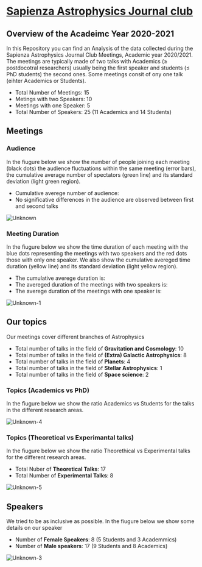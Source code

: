 # [Sapienza Astrophysics Journal club](https://sites.google.com/uniroma1.it/astrophysics-journal-club/home)

## Overview of the Acadeimc Year 2020-2021

In this Repository you can find an Analysis of the data collected during the Sapienza Astrophysics Journal Club Meetings, Academic year 2020/2021.
The meetings are typically made of two talks with Academics (≥ postdocotral researchers) usually being the first speaker and students (≤ PhD students) the second ones. Some meetings consit of ony one talk (eihter Academics or Students).
- Total Number of Meetings: 15
- Metings with two Speakers: 10
- Meetings with one Speaker: 5
- Total Number of Speakers: 25 (11 Academics and 14 Students)

## Meetings

### Audience

In the fiugure below we show the number of people joining each meeting (black dots) the audience fluctuations within the same meeting (error bars), the cumulative average number of spectators (green line) and its standard deviation (light green region). 

- Cumulative averege number of audience: 
-  No significative differences in the audience are observed between first and second talks   


![Unknown](https://user-images.githubusercontent.com/81431176/123452448-b8834a00-d5de-11eb-9222-89c81dca0323.png)



### Meeting Duration

In the fiugure below we show the time duration of each meeting with the blue dots representing the meetings with two speakers and the red dots those with only one speaker. We also show the cumulative avereged time duration (yellow line) and its standard deviation (light yellow region).
- The cumulative averege duration is:
- The avereged duration of the meetings with two speakers is: 
- The averege duration of the meetings with one speaker is: 

![Unknown-1](https://user-images.githubusercontent.com/81431176/123452470-bcaf6780-d5de-11eb-8735-8f4f76663c29.png)




## Our topics
Our meetings cover different branches of Astrophysics
- Total number of talks in the field of **Gravitation and Cosmology**: 10
- Total number of talks in the field of **(Extra) Galactic Astrophysics**: 8
- Total number of talks in the field of **Planets**: 4
- Total number of talks in the field of **Stellar Astrophysics**: 1
- Total number of talks in the field of **Space science**: 2


### Topics (Academics vs PhD)

In the fiugure below we show the ratio Academics vs Students for the talks in the different research areas.

![Unknown-4](https://user-images.githubusercontent.com/81431176/123454051-6c390980-d5e0-11eb-9c2a-19a5641dfa26.png)


### Topics (Theoretical vs Experimantal talks)

In the fiugure below we show the ratio Theorethical vs Experimental talks for the different research areas.
- Total Nuber of **Theoretical Talks**: 17
- Total Number of **Experimental Talks**: 8

![Unknown-5](https://user-images.githubusercontent.com/81431176/123454062-6f33fa00-d5e0-11eb-90fa-369fb36d4a3a.png)



## Speakers

We tried to be as inclusive as possible. In the fiugure below we show some details on our speaker 
- Number of **Female Speakers**: 8 (5 Students and 3 Academmics)
- Number of **Male speakers**: 17 (9 Students and 8 Academics)

![Unknown-3](https://user-images.githubusercontent.com/81431176/123454078-73f8ae00-d5e0-11eb-8afe-286c5ab5f0cf.png)
